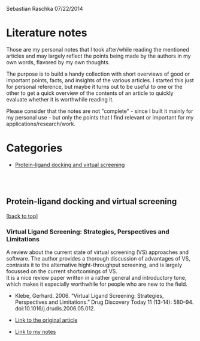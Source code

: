Sebastian Raschka 07/22/2014

# Literature notes

Those are my personal notes that I took after/while reading the mentioned articles and may largely reflect the points being made by the authors in my own words, flavored by my own thoughts.

The purpose is to build a handy collection with short overviews of good or important points, facts, and insights of the various articles. I started this just for personal reference, but maybe it turns out to be useful to one or the other to get a quick overview of the contents of an article to quickly evaluate whether it is worthwhile reading it.

Please consider that the notes are not "complete" - since I built it mainly for my personal use - but only the points that I find relevant or important for my applications/research/work. 

# Categories

- [Protein-ligand docking and virtual screening]()


<br>
<br>

## Protein-ligand docking and virtual screening

[[back to top](#categories)]


### Virtual Ligand Screening: Strategies, Perspectives and Limitations

A review about the current state of virtual screening (VS) approaches and software. The author provides a thorough discussion of advantages of VS, contrasts it to the alternative hight-throughput screening, and is largely focussed on the current shortcomings of VS.  
It is a nice review paper written in a rather general and introductory tone, which makes it especially worthwhile for people who are new to the field.

- Klebe, Gerhard. 2006. “Virtual Ligand Screening: Strategies, Perspectives and Limitations.” Drug Discovery Today 11 (13-14): 580–94. doi:10.1016/j.drudis.2006.05.012.

- [Link to the original article](http://www.sciencedirect.com/science/article/pii/S1359644606001784)


- [Link to my notes](http://www.sciencedirect.com/science/article/pii/S1359644606001784)

